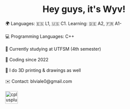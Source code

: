 <h1 align="center">Hey guys, it's Wyv!</h1>
🌍 Languages: 🇪🇸 L1, 🇺🇸 C1. Learning: 🇩🇪 A2, 🇫🇷 A1-<br><br>
💻 Programming Languages: C++<br><br>
🏫 Currently studying at UTFSM (4th semester)<br><br>
🌱 Coding since 2022<br><br>
🌱 I do 3D printing & drawings as well<br><br>
✉️ Contact: blviale0@gmail.com<br><br>

<div align="left">
  <img src="https://cdn.jsdelivr.net/gh/devicons/devicon/icons/cplusplus/cplusplus-original.svg" height="40" alt="cplusplus logo"  />
  <img width="12" />
</div>
